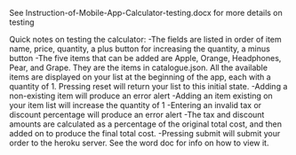 See Instruction-of-Mobile-App-Calculator-testing.docx for more details on testing 

Quick notes on testing the calculator:
-The fields are listed in order of item name, price, quantity, a plus button for increasing the quantity, a minus button
-The five items that can be added are Apple, Orange, Headphones, Pear, and Grape. They are the items in catalogue.json. All the available items are displayed on your list at the beginning of the app, each with a quantity of 1. Pressing reset will return your list to this initial state. 
-Adding a non-existing item will produce an error alert 
-Adding an item existing on your item list will increase the quantity of 1
-Entering an invalid tax or discount percentage will produce an error alert 
-The tax and discount amounts are calculated as a percentage of the original total cost, and then added on to produce the final total cost. 
-Pressing submit will submit your order to the heroku server. See the word doc for info on how to view it. 
